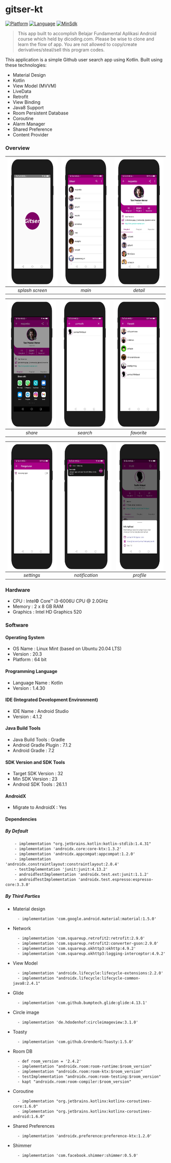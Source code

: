 # gitser-kt

[![Platform](https://img.shields.io/badge/platform-Android-green)](https://github.com/yumtaufikhidayat/gitser-kt/blob/main/build.gradle)
[![Language](https://img.shields.io/badge/language-Kotlin-blue)](https://github.com/yumtaufikhidayat/gitser-kt/blob/main/build.gradle)
[![MinSdk](https://img.shields.io/badge/minsdk-23-red)](https://github.com/yumtaufikhidayat/gitser-kt/blob/main/build.gradle)

> This app built to accomplish Belajar Fundamental Aplikasi Android course which held by dicoding.com. Please be wise to clone and learn the flow of app. You are not allowed to copy/create derivatives/steal/sell this program codes.

This application is a simple Github user search app using Kotlin. Built using these technologies:
- Material Design
- Kotlin
- View Model (MVVM)
- LiveData
- Retrofit
- View Binding
- Java8 Support
- Room Persistent Database
- Coroutine
- Alarm Manager
- Shared Preference
- Content Provider

### Overview
|<img src=splashscreen.png align="center" height="400" width="200" ></a> |<img src=main.png  align="center" height="400" width="200" ></a>|<img src=detail.png  align="center" height="400" width="200" ></a>|
|:-----------:|:--------:|:--------:|
| *splash screen* | *main* | *detail* |

|<img src=share.png align="center" height="400" width="200" ></a> |<img src=search.png  align="center" height="400" width="200" ></a>|<img src=favorite.png  align="center" height="400" width="200" ></a>|
|:-----------:|:--------:|:--------:|
| *share* | *search* | *favorite* |

|<img src=settings.png align="center" height="400" width="200" ></a> |<img src=notification.png  align="center" height="400" width="200" ></a>|<img src=profile.png  align="center" height="400" width="200" ></a>|
|:-----------:|:--------:|:--------:|
| *settings* | *notification* | *profile* |


### Hardware
- CPU : Intel© Core™ i3-6006U CPU @ 2.0GHz
- Memory : 2 x 8 GB RAM
- Graphics : Intel HD Graphics 520

### Software
#### Operating System
- OS Name : Linux Mint (based on Ubuntu 20.04 LTS)
- Version : 20.3
- Platform : 64 bit

#### Programming Language
- Language Name : Kotlin
- Version : 1.4.30

#### IDE (Integrated Development Environment)
- IDE Name : Android Studio
- Version : 4.1.2

#### Java Build Tools
- Java Build Tools : Gradle
- Android Gradle Plugin : 7.1.2
- Android Gradle : 7.2

#### SDK Version and SDK Tools
- Target SDK Version : 32
- Min SDK Version : 23
- Android SDK Tools : 26.1.1

#### AndroidX
- Migrate to AndroidX : Yes

#### Dependencies
##### By Default
        - implementation "org.jetbrains.kotlin:kotlin-stdlib:1.4.31"
        - implementation 'androidx.core:core-ktx:1.3.2'
        - implementation 'androidx.appcompat:appcompat:1.2.0'
        - implementation 'androidx.constraintlayout:constraintlayout:2.0.4'
        - testImplementation 'junit:junit:4.13.2'
        - androidTestImplementation 'androidx.test.ext:junit:1.1.2'
        - androidTestImplementation 'androidx.test.espresso:espresso-core:3.3.0'

##### By Third Parties
- Material design

        - implementation 'com.google.android.material:material:1.5.0'

- Network

        - implementation 'com.squareup.retrofit2:retrofit:2.9.0'
        - implementation 'com.squareup.retrofit2:converter-gson:2.9.0'
        - implementation 'com.squareup.okhttp3:okhttp:4.9.2'
        - implementation 'com.squareup.okhttp3:logging-interceptor:4.9.2'

- View Model

        - implementation 'androidx.lifecycle:lifecycle-extensions:2.2.0'
        - implementation "androidx.lifecycle:lifecycle-common-java8:2.4.1"

- Glide

        - implementation 'com.github.bumptech.glide:glide:4.13.1'

- Circle image

        - implementation 'de.hdodenhof:circleimageview:3.1.0'

- Toasty

        - implementation 'com.github.GrenderG:Toasty:1.5.0'

- Room DB

        - def room_version = '2.4.2'
        - implementation "androidx.room:room-runtime:$room_version"
        - implementation "androidx.room:room-ktx:$room_version"
        - testImplementation "androidx.room:room-testing:$room_version"
        - kapt "androidx.room:room-compiler:$room_version"

- Coroutine

        - implementation "org.jetbrains.kotlinx:kotlinx-coroutines-core:1.6.0"
        - implementation "org.jetbrains.kotlinx:kotlinx-coroutines-android:1.6.0"

- Shared Preferences

        - implementation 'androidx.preference:preference-ktx:1.2.0'

- Shimmer

        - implementation 'com.facebook.shimmer:shimmer:0.5.0'